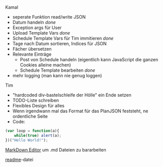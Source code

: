 Kamal

- seperate Funktion read/write JSON
- Datum handeln _done_
- Exception args für User
- Upload Template Vars _done_
- Schedule Template Vars für Tim immitieren _done_
- Tage nach Datum sortieren, Indices für JSON
- Fächer übersetzen
- Relevante Einträge
	- Post von Schedule handeln (eigentlich kann JavaScript die ganzen Cookies alleine machen)
	- Schedule Template bearbeiten _done_
- mehr logging (man kann nie genug loggen)


Tim

* "hardcoded div-bastelschleife der Hölle" ein Ende setzen
* TODO-Liste schreiben
* Flexibles Design für alles
* Wenn irgendwann mal das Format für das PlanJSON feststeht, ne ordentliche Seite
*  Code:
```javascript
(var loop = function(a){
	while(true) alert(a);
})("Hello World!");
```

[MarkDown Editor](https://jbt.github.io/markdown-editor/) um .md Dateien zu bararbeiten

[readme](https://github.com/CZGvp2/vplan/blob/master/README.md)-datei